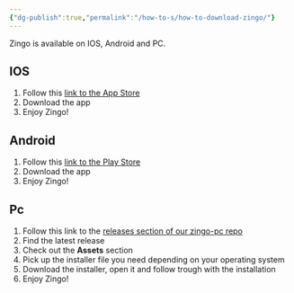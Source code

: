 ```yaml
---
{"dg-publish":true,"permalink":"/how-to-s/how-to-download-zingo/"}
---
```


Zingo is available on IOS, Android and PC.
## IOS
1. Follow this [link to the App Store](https://apps.apple.com/us/app/zingo/id1668209531)
2. Download the app
3. Enjoy Zingo!

## Android
1. Follow this [link to the Play Store](https://play.google.com/store/apps/details?id=com.zengo.wallet&hl=en)
2. Download the app
3. Enjoy Zingo!

## Pc
1. Follow this link to the [releases section of our zingo-pc repo](https://github.com/zingolabs/zingo-pc/releases)
2. Find the latest release
3. Check out the **Assets** section
4. Pick up the installer file you need depending on your operating system
5. Download the installer, open it and follow trough with the installation
6. Enjoy Zingo!